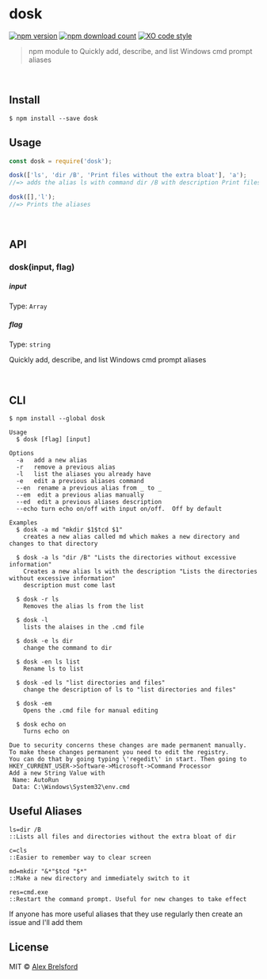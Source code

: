 # dosk
[![npm version](https://img.shields.io/npm/v/dosk.svg)](https://www.npmjs.com/package/dosk)
[![npm download count](http://img.shields.io/npm/dm/dosk.svg?style=flat)](http://npmjs.org/dosk)
[![XO code style](https://img.shields.io/badge/code_style-XO-5ed9c7.svg)](https://github.com/sindresorhus/xo)
> npm module to Quickly add, describe, and list Windows cmd prompt aliases

<br>

## Install

```
$ npm install --save dosk
```


## Usage

```js
const dosk = require('dosk');

dosk(['ls', 'dir /B', 'Print files without the extra bloat'], 'a');
//=> adds the alias ls with command dir /B with description Print files without the extra bloat

dosk([],'l');
//=> Prints the aliases
```

<br>

## API

### dosk(input, flag)

##### input

Type: `Array`

##### flag

Type: `string`

Quickly add, describe, and list Windows cmd prompt aliases

<br>

## CLI

```
$ npm install --global dosk
```

```
Usage
  $ dosk [flag] [input]

Options
  -a   add a new alias
  -r   remove a previous alias
  -l   list the aliases you already have
  -e   edit a previous aliases command
  --en  rename a previous alias from _ to _
  --em  edit a previous alias manually
  --ed  edit a previous aliases description
  --echo turn echo on/off with input on/off.  Off by default

Examples
  $ dosk -a md "mkdir $1$tcd $1"
    creates a new alias called md which makes a new directory and changes to that directory

  $ dosk -a ls "dir /B" "Lists the directories without excessive information"
    Creates a new alias ls with the description "Lists the directories without excessive information"
    description must come last

  $ dosk -r ls
    Removes the alias ls from the list

  $ dosk -l
    lists the alaises in the .cmd file

  $ dosk -e ls dir
    change the command to dir

  $ dosk -en ls list
    Rename ls to list

  $ dosk -ed ls "list directories and files"
    change the description of ls to "list directories and files"

  $ dosk -em
    Opens the .cmd file for manual editing

  $ dosk echo on
    Turns echo on

Due to security concerns these changes are made permanent manually.
To make these changes permanent you need to edit the registry.
You can do that by going typing \'regedit\' in start. Then going to
HKEY_CURRENT_USER->Software->Microsoft->Command Processor
Add a new String Value with
 Name: AutoRun
 Data: C:\Windows\System32\env.cmd
```

## Useful Aliases

```
ls=dir /B
::Lists all files and directories without the extra bloat of dir

c=cls
::Easier to remember way to clear screen

md=mkdir "&*"$tcd "$*"
::Make a new directory and immediately switch to it

res=cmd.exe
::Restart the command prompt. Useful for new changes to take effect
```

If anyone has more useful aliases that they use regularly then create an issue and I'll add them

## License

MIT © [Alex Brelsford](abrelsfo.github.io)
